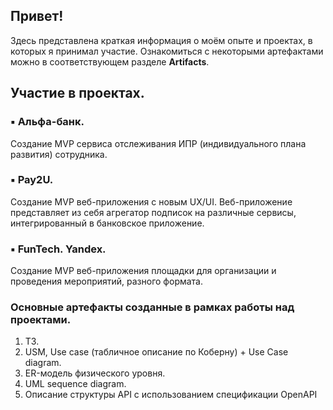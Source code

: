 ## Привет!

Здесь представлена краткая информация о моём опыте и проектах, в которых я принимал участие. Ознакомиться с некоторыми артефактами можно в соответствующем разделе **Artifacts**.


## Участие в проектах.
### ▪ Альфа-банк. 
Создание MVP сервиса отслеживания ИПР (индивидуального плана развития) сотрудника.
### ▪ Pay2U. 
Создание MVP веб-приложения с новым UX/UI. Веб-приложение представляет из себя агрегатор подписок на различные сервисы, интегрированный в банковское приложение.
### ▪ FunTech. Yandex. 
Создание MVP веб-приложения площадки для организации и проведения мероприятий, разного формата.

### Основные артефакты созданные в рамках работы над проектами.
1) ТЗ.
2) USM, Use case (табличное описание по Коберну) + Use Case diagram.
3) ER-модель физического уровня.
4) UML sequence diagram.
5) Описание структуры API с использованием спецификации OpenAPI
